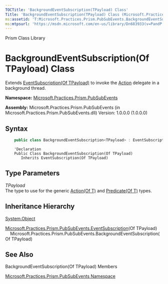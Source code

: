 ```yaml
---
TOCTitle: 'BackgroundEventSubscription(TPayload) Class'
Title: 'BackgroundEventSubscription(TPayload) Class (Microsoft.Practices.Prism.PubSubEvents)'
ms:assetid: 'T:Microsoft.Practices.Prism.PubSubEvents.BackgroundEventSubscription\`1'
ms:mtpsurl: 'https://msdn.microsoft.com/en-us/library/Dn683933(v=PandP.50)'
---
```


Prism Class Library

BackgroundEventSubscription(Of TPayload) Class
================================================================

Extends [EventSubscription(Of TPayload)](https://msdn.microsoft.com/en-us/library/dn683956(v=pandp.50)) to invoke the [Action](https://msdn.microsoft.com/en-us/library/dn736296(v=pandp.50)) delegate in a background thread.

**Namespace:** [Microsoft.Practices.Prism.PubSubEvents](https://msdn.microsoft.com/en-us/library/microsoft.practices.prism.pubsubevents(v=pandp.50))

**Assembly:** Microsoft.Practices.Prism.PubSubEvents (in Microsoft.Practices.Prism.PubSubEvents.dll) Version: 1.0.0.0 (1.0.0.0)

Syntax
------

```C#
    public class BackgroundEventSubscription<TPayload> : EventSubscription<TPayload>
```
```VB
    'Declaration
    Public Class BackgroundEventSubscription(Of TPayload)
	   Inherits EventSubscription(Of TPayload)
```

Type Parameters
---------------

<span id="templatesToggle"></span>
*TPayload*  
    The type to use for the generic [Action(Of T)](http://msdn2.microsoft.com/en-us/library/018hxwa8) and [Predicate(Of T)](http://msdn2.microsoft.com/en-us/library/bfcke1bz) types.

Inheritance Hierarchy
---------------------

<span id="familyToggle"></span>[System.Object](http://msdn2.microsoft.com/en-us/library/e5kfa45b)
  
  [Microsoft.Practices.Prism.PubSubEvents.EventSubscription](https://msdn.microsoft.com/en-us/library/dn683956(v=pandp.50))(Of TPayload)
    Microsoft.Practices.Prism.PubSubEvents.BackgroundEventSubscription(Of TPayload)

See Also
--------

<span id="seeAlsoToggle"></span>
BackgroundEventSubscription(Of TPayload) Members

[Microsoft.Practices.Prism.PubSubEvents Namespace](https://msdn.microsoft.com/en-us/library/microsoft.practices.prism.pubsubevents(v=pandp.50))
